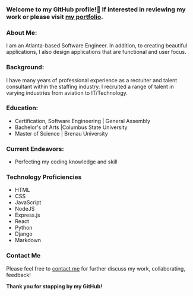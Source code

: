 ### Welcome to my GitHub profile!👋 If interested in reviewing my work or please visit [my portfolio](http://www.bybrittanycoleman.com). 

### About Me:
I am an Atlanta-based Software Engineer. In addition, to creating beautiful applications, I also design applications that are functional and user focus.

### Background:
I have many years of professional experience as a recruiter and talent consultant within the staffing industry. I recruited a range of talent in varying industries from aviation to IT/Technology.

### Education:
- Certification, Software Engineering | General Assembly
- Bachelor's of Arts |Columbus State University
- Master of Science | Brenau University 

### Current Endeavors:
- Perfecting my coding knowledge and skill 


### Technology Proficiencies 
- HTML
- CSS
- JavaScript
- NodeJS
- Express.js
- React
- Python
- Django
- Markdown

### Contact Me
Please feel free to [contact me](brittany@bybrittanycoleman.com) for further discuss my work, collaborating, feedback!

__Thank you for stopping by my GitHub!__


